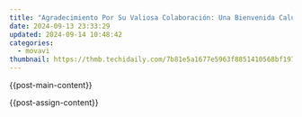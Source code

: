 ```yaml
---
title: "Agradecimiento Por Su Valiosa Colaboración: Una Bienvenida Calurosa!"
date: 2024-09-13 23:33:29
updated: 2024-09-14 10:48:42
categories:
  - movavi
thumbnail: https://thmb.techidaily.com/7b81e5a1677e5963f8851410568bf197590afb5724fdd9ea66669ac914b2f944.jpg
---
```


{{post-main-content}}

<ins class="adsbygoogle"
     style="display:block"
     data-ad-format="autorelaxed"
     data-ad-client="ca-pub-7571918770474297"
     data-ad-slot="1223367746"></ins>

{{post-assign-content}}

<ins class="adsbygoogle"
     style="display:block"
     data-ad-client="ca-pub-7571918770474297"
     data-ad-slot="8358498916"
     data-ad-format="auto"
     data-full-width-responsive="true"></ins>
